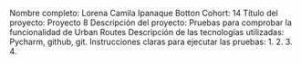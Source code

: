 Nombre completo: Lorena Camila Ipanaque Botton 
Cohort: 14
Título del proyecto: Proyecto 8
Descripción del proyecto: Pruebas para comprobar la funcionalidad de Urban Routes
Descripción de las tecnologías utilizadas: Pycharm, github, git.
Instrucciones claras para ejecutar las pruebas:
    1. 
    2. 
    3.
    4. 